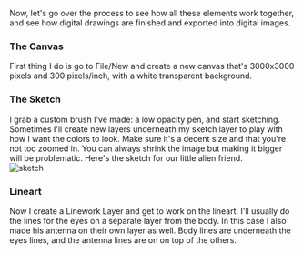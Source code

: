 Now, let's go over the process to see how all these elements work together, and see how digital drawings are finished and exported into digital images.  
### The Canvas
First thing I do is go to File/New and create a new canvas that's 3000x3000 pixels and 300 pixels/inch, with a white transparent background.

### The Sketch
I grab a custom brush I've made: a low opacity pen, and start sketching. Sometimes I'll create new layers underneath my sketch layer to play with how I want the colors to look. Make sure it's a decent size and that you're not too zoomed in. You can always shrink the image but making it bigger will be problematic. Here's the sketch for our little alien friend.  
![sketch](1.jpg)  
### Lineart
Now I create a Linework Layer and get to work on the lineart. I'll usually do the lines for the eyes on a separate layer from the body. In this case I also made his antenna on their own layer as well. Body lines are underneath the eyes lines, and the antenna lines are on on top of the others.
